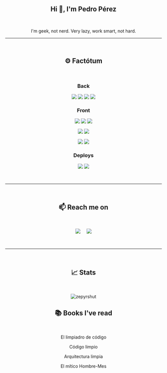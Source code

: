 <h2 align="center">Hi 👋, I'm Pedro Pérez</h1>
&nbsp;
<p align="center">I'm geek, not nerd. Very lazy, work smart, not hard.</p>

<hr>
&nbsp;
<h2  align="center">⚙ Factótum</h2>
&nbsp;
<h3 align="center">Back </h3>
<p align="center">
<img src="https://img.shields.io/badge/Java-ED8B00?style=for-the-badge&logo=java&logoColor=white"/>
<img src="https://img.shields.io/badge/Go-00ADD8?style=for-the-badge&logo=go&logoColor=white"/>
<img src="https://img.shields.io/badge/Dart-0175C2?style=for-the-badge&logo=dart&logoColor=white"/>
<img src="https://img.shields.io/badge/SQL-2965f1?style=for-the-badge&logo=mysql&logoColor=white"/>

</p>

<h3 align="center"> Front </h3>
<p align="center">
<img src="https://img.shields.io/badge/Flutter-02569B?style=for-the-badge&logo=flutter&logoColor=white"/>
<img src="https://img.shields.io/badge/React-20232A?style=for-the-badge&logo=react&logoColor=61DAFB"/>
<img src="https://img.shields.io/badge/Angular-DD0031?style=for-the-badge&logo=angular&logoColor=white"/>
</p>
<p align="center">
<img src="https://img.shields.io/badge/Thymeleaf-059000?style=for-the-badge&logo=thymeleaf&logoColor=white"/>
<img src="https://img.shields.io/badge/Spring-00a228?style=for-the-badge&logo=spring&logoColor=white"/>
</p>
<p align="center">
<img src="https://img.shields.io/badge/HTML5-ffa500?style=for-the-badge&logo=html5&logoColor=white"/>
<img src="https://img.shields.io/badge/CSS3-264de4?style=for-the-badge&logo=css3&logoColor=white"/>
</p>


<h3 align="center"> Deploys </h3>
<p align="center">
<img src="https://img.shields.io/badge/Heroku-430098?style=for-the-badge&logo=heroku&logoColor=white"/>
<img src="https://img.shields.io/badge/Amazon_AWS-232F3E?style=for-the-badge&logo=amazon-aws&logoColor=white"/>
</p>
&nbsp;
<hr>
&nbsp;
<h2  align="center">📫 Reach me on</h2>
&nbsp;
<p align="center">
  <a target="_blank"href="https://www.linkedin.com/in/pedro-pérez-banda/"><img src="https://img.shields.io/badge/linkedin-%230077B5.svg?&style=for-the-badge&logo=linkedin&logoColor=white" /></a>&nbsp;&nbsp;&nbsp;&nbsp;
  <a href="mailto:info@pedroperez.dev?subject=Hello%2Pedro!,%20From%20Github"><img src="https://img.shields.io/badge/gmail-%23D14836.svg?&style=for-the-badge&logo=gmail&logoColor=white" /></a>
</p>

&nbsp;
<hr>
&nbsp;
&nbsp;

<h2  align="center">📈 Stats</h2>
&nbsp;
 <p align="center">
 <img src="https://github-readme-stats.vercel.app/api/top-langs/?username=zepyrshut" alt="zepyrshut" />
 </p>

<h2  align="center">📚 Books I've read </h2>
&nbsp;
 <p align="center">
 <p align="center">El limpiadro de código
<p align="center">Código limpio
<p align="center">Arquitectura limpia
<p align="center">El mítico Hombre-Mes
 </p>
